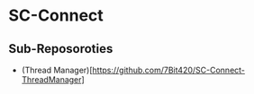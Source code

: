 # SC-Connect

## Sub-Reposoroties
- (Thread Manager)[https://github.com/7Bit420/SC-Connect-ThreadManager]
